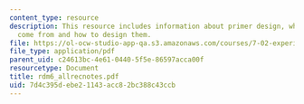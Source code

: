 ```yaml
---
content_type: resource
description: This resource includes information about primer design, where do they
  come from and how to design them.
file: https://ol-ocw-studio-app-qa.s3.amazonaws.com/courses/7-02-experimental-biology-communication-spring-2005/7d4c395debe21143acc82bc388c43ccb_rdm6_allrecnotes.pdf
file_type: application/pdf
parent_uid: c24613bc-4e61-0440-5f5e-86597acca00f
resourcetype: Document
title: rdm6_allrecnotes.pdf
uid: 7d4c395d-ebe2-1143-acc8-2bc388c43ccb
---
```

